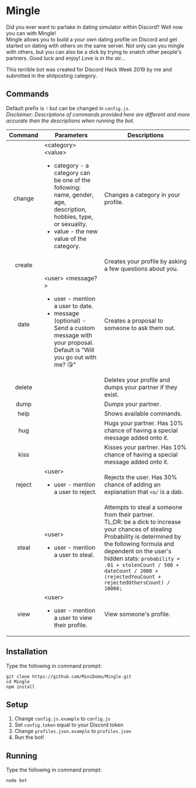 # Mingle
Did you ever want to partake in dating simulator within Discord? Well now you can with Mingle!  
Mingle allows you to build a your own dating profile on Discord and get started on dating with others on the same server. Not only can you mingle with others, but you can also be a dick by trying to snatch other people's partners. Good luck and enjoy! *Love is in the air...*


This terrible bot was created for Discord Hack Week 2019 by me and submitted in the shitposting category.

## Commands
Default prefix is `!` but can be changed in `config.js`.  
*Disclaimer: Descriptions of commands provided here are different and more accurate than the descriptions when running the bot.*  

| Command | Parameters | Descriptions|
| :---: | --- | --- |
| change  | \<category> \<value> <ul><li>category - a category can be one of the following: name, gender, age, description, hobbies, type, or sexuality.</li><li>value - the new value of the category. </li></ul> | Changes a category in your profile. |
| create  | | Creates your profile by asking a few questions about you. |
|  date   | \<user> \<message?>  <ul><li>user - mention a user to date. </li><li>message (optional) - Send a custom message with your proposal. Default is "Will you go out with me? 😘"</li></ul> | Creates a proposal to someone to ask them out. |
| delete  | | Deletes your profile and dumps your partner if they exist. |
|  dump   | | Dumps your partner. |
|  help   | | Shows available commands. |
|   hug   | | Hugs your partner. Has 10% chance of having a special message added onto it. |
|  kiss   | | Kisses your partner. Has 10% chance of having a special message added onto it. |
| reject  | \<user> <ul><li>user -  mention a user to reject.</li></ul> | Rejects the user. Has 30% chance of adding an explanation that `<o/` is a dab. |
|  steal  | \<user> <ul><li>user - mention a user to steal.</li></ul> | Attempts to steal a someone from their partner. <br> TL;DR: be a dick to increase your chances of stealing <br> Probability is determined by the following formula and dependent on the user's hidden stats: `probability = .01 + stolenCount / 500 + dateCount / 2000 + (rejectedYouCount + rejectedOthersCount) / 10000;` |
|  view   | \<user> <ul><li>user - mention a user to view their profile.</li></ul> | View someone's profile. |

## Installation
Type the following in command prompt:
```shell
git clone https://github.com/MiniDomo/Mingle.git
cd Mingle
npm install
```

## Setup
1. Change `config.js.example` to `config.js`
2. Set `config.token` equal to your Discord token
3. Change `profiles.json.example` to `profiles.json`
4. Run the bot!

## Running
Type the following in command prompt:
```shell
node bot
```